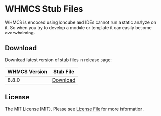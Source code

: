 # WHMCS Stub Files
WHMCS is encoded using Ioncube and IDEs cannot run a static analyze on it.
So when you try to develop a module or template it can easily become overwhelming.

## Download
Download latest version of stub files in release page:

| WHMCS Version | Stub File |
|---------------|-----------|
| 8.8.0         | [Download](https://github.com/yeganemehr/whmcs-stub-generator/releases/latest/download/whmcs-8.8.0.zip)  |

## License

The MIT License (MIT). Please see [License File](https://github.com/yeganemehr/whmcs-stub-generator/blob/master/LICENSE) for more information.